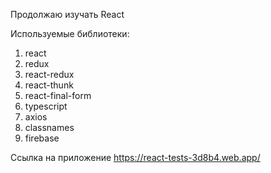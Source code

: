 Продолжаю изучать React

Используемые библиотеки: 

1) react <br/>
2) redux <br/>
3) react-redux <br/>
4) react-thunk <br/>
5) react-final-form <br/>
6) typescript <br/>
7) axios <br/>
8) classnames <br/>
9) firebase


Ссылка на приложение https://react-tests-3d8b4.web.app/
